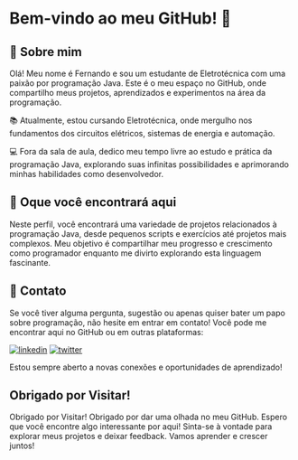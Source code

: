 
# Bem-vindo ao meu GitHub! 👋




## 🚀 Sobre mim

Olá! Meu nome é Fernando e sou um estudante de Eletrotécnica com uma paixão por programação Java. Este é o meu espaço no GitHub, onde compartilho meus projetos, aprendizados e experimentos na área da programação.

📚 Atualmente, estou cursando Eletrotécnica, onde mergulho nos fundamentos dos circuitos elétricos, sistemas de energia e automação.

💻 Fora da sala de aula, dedico meu tempo livre ao estudo e prática da programação Java, explorando suas infinitas possibilidades e aprimorando minhas habilidades como desenvolvedor.
## 🔎 Oque você encontrará aqui

Neste perfil, você encontrará uma variedade de projetos relacionados à programação Java, desde pequenos scripts e exercícios até projetos mais complexos. Meu objetivo é compartilhar meu progresso e crescimento como programador enquanto me divirto explorando esta linguagem fascinante.



## 🔗 Contato

Se você tiver alguma pergunta, sugestão ou apenas quiser bater um papo sobre programação, não hesite em entrar em contato! Você pode me encontrar aqui no GitHub ou em outras plataformas:

[![linkedin](https://img.shields.io/badge/linkedin-0A66C2?style=for-the-badge&logo=linkedin&logoColor=white)](https://www.linkedin.com/)
[![twitter](https://img.shields.io/badge/twitter-1DA1F2?style=for-the-badge&logo=twitter&logoColor=white)](https://twitter.com/)

Estou sempre aberto a novas conexões e oportunidades de aprendizado!




## Obrigado por Visitar!


Obrigado por Visitar!
Obrigado por dar uma olhada no meu GitHub. Espero que você encontre algo interessante por aqui! Sinta-se à vontade para explorar meus projetos e deixar feedback. Vamos aprender e crescer juntos!

